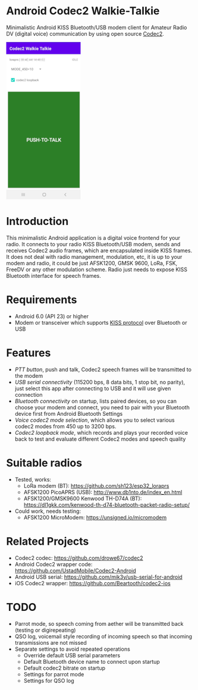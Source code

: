 # Android Codec2 Walkie-Talkie
Minimalistic Android KISS Bluetooth/USB modem client for Amateur Radio DV (digital voice) communication by using open source [Codec2](https://github.com/drowe67/codec2).

![alt text](images/screenshot.png)

# Introduction
This minimalistic Android application is a digital voice frontend for your radio. It connects to your radio KISS Bluetooth/USB modem, sends and receives Codec2 audio frames, which are encapsulated inside KISS frames. It does not deal with radio management, modulation, etc, it is up to your modem and radio, it could be just AFSK1200, GMSK 9600, LoRa, FSK, FreeDV or any other modulation scheme. Radio just needs to expose KISS Bluetooth interface for speech frames.

# Requirements
- Android 6.0 (API 23) or higher
- Modem or transceiver which supports [KISS protocol](https://en.wikipedia.org/wiki/KISS_(TNC)) over Bluetooth or USB

# Features
- *PTT button*, push and talk, Codec2 speech frames will be transmitted to the modem
- *USB serial connectivity* (115200 bps, 8 data bits, 1 stop bit, no parity), just select this app after connecting to USB and it will use given connection
- *Bluetooth connectivity* on startup, lists paired devices, so you can choose your modem and connect, you need to pair with your Bluetooth device first from Android Bluetooth Settings
- *Voice codec2 mode selection*, which allows you to select various codec2 modes from 450 up to 3200 bps.
- *Codec2 loopback mode*, which records and plays your recorded voice back to test and evaluate different Codec2 modes and speech quality

# Suitable radios
- Tested, works:
  - LoRa modem (BT): https://github.com/sh123/esp32_loraprs
  - AFSK1200 PicoAPRS (USB): http://www.db1nto.de/index_en.html
  - AFSK1200/GMSK9600 Kenwood TH-D74A (BT): https://dl1gkk.com/kenwood-th-d74-bluetooth-packet-radio-setup/
- Could work, needs testing:
  - AFSK1200 MicroModem: https://unsigned.io/micromodem

# Related Projects
- Codec2 codec: https://github.com/drowe67/codec2
- Android Codec2 wrapper code: https://github.com/UstadMobile/Codec2-Android
- Android USB serial: https://github.com/mik3y/usb-serial-for-android
- iOS Codec2 wrapper: https://github.com/Beartooth/codec2-ios

# TODO
- Parrot mode, so speech coming from aether will be transmitted back (testing or digirepeating)
- QSO log, voicemail style recording of incoming speech so that incoming transmissions are not missed
- Separate settings to avoid repeated operations
  - Override default USB serial parameters
  - Default Bluetooth device name to connect upon startup
  - Default codec2 bitrate on startup
  - Settings for parrot mode
  - Settings for QSO log
